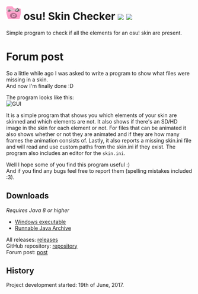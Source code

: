 # <img src="osuSkinChecker/src/skinchecker.png" width="40"/> osu! Skin Checker ![](https://img.shields.io/github/release/RoanH/osuSkinChecker.svg) ![](https://img.shields.io/github/downloads/RoanH/osuSkinChecker/total.svg)
Simple program to check if all the elements for an osu! skin are present.

# Forum post
So a little while ago I was asked to write a program to show what files were missing in a skin.<br>
And now I'm finally done :D

The program looks like this:<br>
![GUI](https://i.imgur.com/gyABSvL.png)

It is a simple program that shows you which elements of your skin are skinned and which elements are not. It also shows if there's an SD/HD image in the skin for each element or not. For files that can be animated it also shows whether or not they are animated and if they are how many frames the animation consists of. Lastly, it also reports a missing skin.ini file and will read and use custom paths from the skin.ini if they exist. The program also includes an editor for the `skin.ini`.

Well I hope some of you find this program useful :)<br>
And if you find any bugs feel free to report them (spelling mistakes included :3).

## Downloads
_Requires Java 8 or higher_    
- [Windows executable](https://github.com/RoanH/osuSkinChecker/releases/download/v3.4/SkinChecker-v3.4.exe)<br>
- [Runnable Java Archive](https://github.com/RoanH/osuSkinChecker/releases/download/v3.4/SkinChecker-v3.4.jar)

All releases: [releases](https://github.com/RoanH/osuSkinChecker/releases)<br>
GitHub repository: [repository](https://github.com/RoanH/osuSkinChecker)<br>
Forum post: [post](https://osu.ppy.sh/community/forums/topics/617168)

## History
Project development started: 19th of June, 2017.
